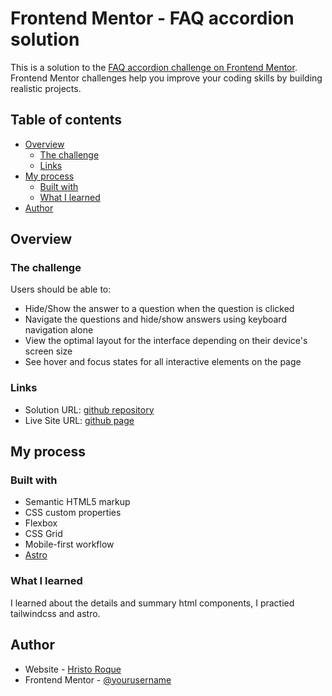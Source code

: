# Frontend Mentor - FAQ accordion solution

This is a solution to the [FAQ accordion challenge on Frontend Mentor](https://www.frontendmentor.io/challenges/faq-accordion-wyfFdeBwBz). Frontend Mentor challenges help you improve your coding skills by building realistic projects. 

## Table of contents

- [Overview](#overview)
  - [The challenge](#the-challenge)
  - [Links](#links)
- [My process](#my-process)
  - [Built with](#built-with)
  - [What I learned](#what-i-learned)
- [Author](#author)

## Overview

### The challenge

Users should be able to:

- Hide/Show the answer to a question when the question is clicked
- Navigate the questions and hide/show answers using keyboard navigation alone
- View the optimal layout for the interface depending on their device's screen size
- See hover and focus states for all interactive elements on the page

### Links

- Solution URL: [github repository](https://github.com/aroquega-codes/faq-accordion)
- Live Site URL: [github page](https://aroquega-codes.github.io/faq-accordion/)

## My process

### Built with

- Semantic HTML5 markup
- CSS custom properties
- Flexbox
- CSS Grid
- Mobile-first workflow
- [Astro](https://astro.build/)

### What I learned

I learned about the details and summary html components, I practied tailwindcss and astro.

## Author

- Website - [Hristo Roque](https://www.aroquega.com)
- Frontend Mentor - [@yourusername](https://www.frontendmentor.io/profile/aroquega-codes)